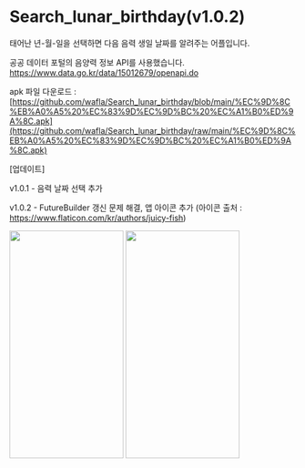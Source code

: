 # Search_lunar_birthday(v1.0.2)

태어난 년-월-일을 선택하면 다음 음력 생일 날짜를 알려주는 어플입니다.

공공 데이터 포털의 음양력 정보 API를 사용했습니다.
https://www.data.go.kr/data/15012679/openapi.do

apk 파일 다운로드 : [https://github.com/wafla/Search_lunar_birthday/blob/main/%EC%9D%8C%EB%A0%A5%20%EC%83%9D%EC%9D%BC%20%EC%A1%B0%ED%9A%8C.apk](https://github.com/wafla/Search_lunar_birthday/raw/main/%EC%9D%8C%EB%A0%A5%20%EC%83%9D%EC%9D%BC%20%EC%A1%B0%ED%9A%8C.apk)

[업데이트]

v1.0.1 - 음력 날짜 선택 추가

v1.0.2 - FutureBuilder 갱신 문제 해결, 앱 아이콘 추가 (아이콘 출처 : https://www.flaticon.com/kr/authors/juicy-fish)

<img src="https://github.com/wafla/Search_lunar_birthday/assets/50083524/d9370145-2025-45ea-bd32-ffc7db9a2703.png" width="200" height="400"/>

<img src="https://github.com/wafla/Search_lunar_birthday/assets/50083524/0e1391e5-115b-49f2-988e-14dbd1e0d9ed.png" width="200" height="400"/>
